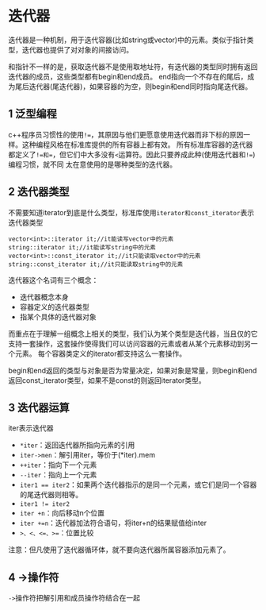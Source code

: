 # 迭代器

迭代器是一种机制，用于迭代容器(比如string或vector)中的元素。类似于指针类型，迭代器也提供了对对象的间接访问。

和指针不一样的是，获取迭代器不是使用取地址符，有迭代器的类型同时拥有返回迭代器的成员，这些类型都有begin和end成员。
end指向一个不存在的尾后，成为尾后迭代器(尾迭代器)，如果容器的为空，则begin和end同时指向尾迭代器。


## 1 泛型编程

c++程序员习惯性的使用`!=`，其原因与他们更愿意使用迭代器而非下标的原因一样。这种编程风格在标准库提供的所有容器上都有效。
所有标准库容器的迭代器都定义了`!=和=`，但它们中大多没有`<`运算符。因此只要养成此种(使用迭代器和`!=`)编程习惯，就不同
太在意使用的是哪种类型的迭代器。

## 2 迭代器类型

不需要知道iterator到底是什么类型，标准库使用`iterator和const_iterator`表示迭代器类型

```
vector<int>::iterator it;//it能读写vector中的元素
string::iterator it;//it能读写string中的元素
vector<int>::const_iterator it;//it只能读取vector中的元素
string::const_iterator it;//it只能读取string中的元素
```

迭代器这个名词有三个概念：

- 迭代器概念本身
- 容器定义的迭代器类型
- 指某个具体的迭代器对象

而重点在于理解一组概念上相关的类型，我们认为某个类型是迭代器，当且仅的它支持一套操作，这套操作使得我们可以访问容器的元素或者从某个元素移动到另一个元素。
每个容器类定义的iterator都支持这么一套操作。

begin和end返回的类型与对象是否为常量决定，如果对象是常量，则begin和end返回const_iterator类型，如果不是const的则返回iterator类型。

## 3 迭代器运算

iter表示迭代器

- `*iter`：返回迭代器所指向元素的引用
- `iter->men`：解引用iter，等价于(*iter).mem
- `++iter`：指向下一个元素
- `--iter`：指向上一个元素
- `iter1 == iter2`：如果两个迭代器指示的是同一个元素，或它们是同一个容器的尾迭代器则相等。
- `iter1 != iter2`
- `iter +n`：向后移动n个位置
- `iter +=n`：迭代器加法符合语句，将iter+n的结果赋值给inter
- `>、<、<=、>=`：位置比较

注意：但凡使用了迭代器循环体，就不要向迭代器所属容器添加元素了。

## 4 ->操作符

`->`操作符把解引用和成员操作符结合在一起